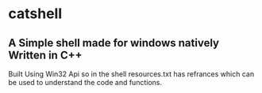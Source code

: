 # catshell
## A Simple shell made for windows natively Written in C++
Built Using Win32 Api
so in the shell resources.txt has refrances which can be used to understand the code and functions.


